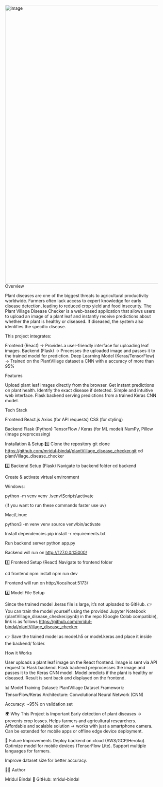 <img width="789" height="915" alt="image" src="https://github.com/user-attachments/assets/f2aa5535-3aa5-47a4-a960-a2bdf7b467bf" />
Overview

Plant diseases are one of the biggest threats to agricultural productivity worldwide. Farmers often lack access to expert knowledge for early disease detection, leading to reduced crop yield and food insecurity.
The Plant Village Disease Checker is a web-based application that allows users to upload an image of a plant leaf and instantly receive predictions about whether the plant is healthy or diseased. If diseased, the system also identifies the specific disease.

This project integrates:

Frontend (React) → Provides a user-friendly interface for uploading leaf images.
Backend (Flask) → Processes the uploaded image and passes it to the trained model for prediction.
Deep Learning Model (Keras/TensorFlow) → Trained on the PlantVillage dataset a CNN with a accuracy of more than 95%

Features

Upload plant leaf images directly from the browser.
Get instant predictions on plant health.
Identify the exact disease if detected.
Simple and intuitive web interface.
Flask backend serving predictions from a trained Keras CNN model.

Tech Stack

Frontend
React.js
Axios (for API requests)
CSS (for styling)

Backend
Flask (Python)
TensorFlow / Keras (for ML model)
NumPy, Pillow (image preprocessing)

Installation & Setup
1️⃣ Clone the repository
git clone https://github.com/mridul-bindal/plantVillage_disease_checker.git
cd plantVillage_disease_checker

2️⃣ Backend Setup (Flask)
Navigate to backend folder
cd backend

Create & activate virtual environment

Windows:

python -m venv venv
.\venv\Scripts\activate

(if you want to run these commands faster use uv)


Mac/Linux:

python3 -m venv venv
source venv/bin/activate

Install dependencies
pip install -r requirements.txt

Run backend server
python app.py


Backend will run on http://127.0.0.1:5000/

3️⃣ Frontend Setup (React)
Navigate to frontend folder

cd frontend
npm install
npm run dev

Frontend will run on http://localhost:5173/

4️⃣ Model File Setup

Since the trained model .keras file is large, it’s not uploaded to GitHub.
👉 You can train the model yourself using the provided Jupyter Notebook (plantVillage_disease_checker.ipynb) in the repo (Google Colab compatible), link is as follows 
https://github.com/mridul-bindal/plantVillage_disease_checker

👉 Save the trained model as model.h5 or model.keras and place it inside the backend/ folder.

How it Works

User uploads a plant leaf image on the React frontend.
Image is sent via API request to Flask backend.
Flask backend preprocesses the image and passes it to the Keras CNN model.
Model predicts if the plant is healthy or diseased.
Result is sent back and displayed on the frontend.

📊 Model Training
Dataset: PlantVillage Dataset
Framework: TensorFlow/Keras
Architecture: Convolutional Neural Network (CNN)

Accuracy: ~95% on validation set

🌍 Why This Project is Important
Early detection of plant diseases → prevents crop losses.
Helps farmers and agricultural researchers.
Affordable and scalable solution → works with just a smartphone camera.
Can be extended for mobile apps or offline edge device deployment.

🔮 Future Improvements
Deploy backend on cloud (AWS/GCP/Heroku).
Optimize model for mobile devices (TensorFlow Lite).
Support multiple languages for farmers.

Improve dataset size for better accuracy.

👨‍💻 Author

Mridul Bindal
📌 GitHub: mridul-bindal
